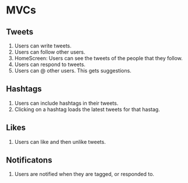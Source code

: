 # MVCs

## Tweets

1. Users can write tweets.
2. Users can follow other users.
3. HomeScreen: Users can see the tweets of the people that they follow.
4. Users can respond to tweets.
5. Users can @ other users. This gets suggestions.

## Hashtags

1. Users can include hashtags in their tweets.
2. Clicking on a hashtag loads the latest tweets for that hastag.

## Likes

1. Users can like and then unlike tweets.

## Notificatons

1. Users are notified when they are tagged, or responded to.